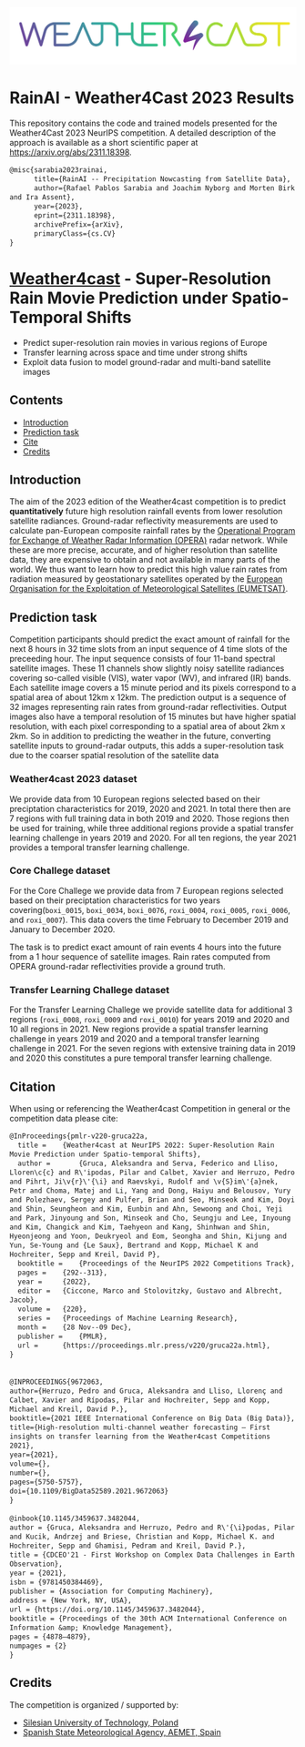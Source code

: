 ![Title](/images/weather4cast_v1000-26.png?raw=true "Weather4cast competition")

# RainAI - Weather4Cast 2023 Results

This repository contains the code and trained models presented for the Weather4Cast 2023 NeurIPS competition.
A detailed description of the approach is available as a short scientific paper at https://arxiv.org/abs/2311.18398.

```
@misc{sarabia2023rainai,
      title={RainAI -- Precipitation Nowcasting from Satellite Data},
      author={Rafael Pablos Sarabia and Joachim Nyborg and Morten Birk and Ira Assent},
      year={2023},
      eprint={2311.18398},
      archivePrefix={arXiv},
      primaryClass={cs.CV}
}
```

# [Weather4cast](https://www.weather4cast.org) - Super-Resolution Rain Movie Prediction under Spatio-Temporal Shifts

-   Predict super-resolution rain movies in various regions of Europe
-   Transfer learning across space and time under strong shifts
-   Exploit data fusion to model ground-radar and multi-band satellite images

## Contents

-   [Introduction](#introduction)
-   [Prediction task](#prediction-task)
-   [Cite](#citation)
-   [Credits](#credits)

## Introduction

The aim of the 2023 edition of the Weather4cast competition is to predict **quantitatively** future high resolution rainfall events from lower resolution satellite radiances. Ground-radar reflectivity measurements are used to calculate pan-European composite rainfall rates by the [Operational Program for Exchange of Weather Radar Information (OPERA)](https://www.eumetnet.eu/activities/observations-programme/current-activities/opera/) radar network. While these are more precise, accurate, and of higher resolution than satellite data, they are expensive to obtain and not available in many parts of the world. We thus want to learn how to predict this high value rain rates from radiation measured by geostationary satellites operated by the [European Organisation for the Exploitation of Meteorological Satellites (EUMETSAT)](https://www.eumetsat.int/).

## Prediction task

Competition participants should predict the exact amount of rainfall for the next 8 hours in 32 time slots from an input sequence of 4 time slots of the preceeding hour. The input sequence consists of four 11-band spectral satellite images. These 11 channels show slightly noisy satellite radiances covering so-called visible (VIS), water vapor (WV), and infrared (IR) bands. Each satellite image covers a 15 minute period and its pixels correspond to a spatial area of about 12km x 12km. The prediction output is a sequence of 32 images representing rain rates from ground-radar reflectivities. Output images also have a temporal resolution of 15 minutes but have higher spatial resolution, with each pixel corresponding to a spatial area of about 2km x 2km. So in addition to predicting the weather in the future, converting satellite inputs to ground-radar outputs, this adds a super-resolution task due to the coarser spatial resolution of the satellite data

### Weather4cast 2023 dataset

We provide data from 10 European regions selected based on their preciptation characteristics for 2019, 2020 and 2021. In total there then are 7 regions with full training data in both 2019 and 2020. Those regions then be used for training, while three additional regions provide a spatial transfer learning challenge in years 2019 and 2020. For all ten regions, the year 2021 provides a temporal transfer learning challenge.

### Core Challege dataset

For the Core Challege we provide data from 7 European regions selected based on their preciptation characteristics for two years covering(`boxi_0015`, `boxi_0034`, `boxi_0076`, `roxi_0004`, `roxi_0005`, `roxi_0006`, and `roxi_0007`). This data covers the time February to December 2019 and January to December 2020.

The task is to predict exact amount of rain events 4 hours into the future from a 1 hour sequence of satellite images. Rain rates computed from OPERA ground-radar reflectivities provide a ground truth.

### Transfer Learning Challege dataset

<!---
During the Phase2 of the competition the metric(s) derived from the exploratory Phase1 will be applied to test models performance.


Phase 2 will consist of Core Challenge (as desribed above) and the Transfer Learning Challege.

-->

For the Transfer Learning Challege we provide satellite data for additional 3 regions (`roxi_0008`, `roxi_0009` and `roxi_0010`) for years 2019 and 2020 and 10 all regions in 2021. New regions provide a spatial transfer learning challenge in years 2019 and 2020 and a temporal transfer learning challenge in 2021. For the seven regions with extensive training data in 2019 and 2020 this constitutes a pure temporal transfer learning challenge.

## Citation

When using or referencing the Weather4cast Competition in general or the competition data please cite:

```
@InProceedings{pmlr-v220-gruca22a,
  title = 	 {Weather4cast at NeurIPS 2022: Super-Resolution Rain Movie Prediction under Spatio-temporal Shifts},
  author =       {Gruca, Aleksandra and Serva, Federico and Lliso, Lloren\c{c} and R\'ipodas, Pilar and Calbet, Xavier and Herruzo, Pedro and Pihrt, Ji\v{r}\'{\i} and Raevskyi, Rudolf and \v{S}im\'{a}nek, Petr and Choma, Matej and Li, Yang and Dong, Haiyu and Belousov, Yury and Polezhaev, Sergey and Pulfer, Brian and Seo, Minseok and Kim, Doyi and Shin, Seungheon and Kim, Eunbin and Ahn, Sewoong and Choi, Yeji and Park, Jinyoung and Son, Minseok and Cho, Seungju and Lee, Inyoung and Kim, Changick and Kim, Taehyeon and Kang, Shinhwan and Shin, Hyeonjeong and Yoon, Deukryeol and Eom, Seongha and Shin, Kijung and Yun, Se-Young and {Le Saux}, Bertrand and Kopp, Michael K and Hochreiter, Sepp and Kreil, David P},
  booktitle = 	 {Proceedings of the NeurIPS 2022 Competitions Track},
  pages = 	 {292--313},
  year = 	 {2022},
  editor = 	 {Ciccone, Marco and Stolovitzky, Gustavo and Albrecht, Jacob},
  volume = 	 {220},
  series = 	 {Proceedings of Machine Learning Research},
  month = 	 {28 Nov--09 Dec},
  publisher =    {PMLR},
  url = 	 {https://proceedings.mlr.press/v220/gruca22a.html},
}


@INPROCEEDINGS{9672063,
author={Herruzo, Pedro and Gruca, Aleksandra and Lliso, Llorenç and Calbet, Xavier and Rípodas, Pilar and Hochreiter, Sepp and Kopp, Michael and Kreil, David P.},
booktitle={2021 IEEE International Conference on Big Data (Big Data)},
title={High-resolution multi-channel weather forecasting – First insights on transfer learning from the Weather4cast Competitions 2021},
year={2021},
volume={},
number={},
pages={5750-5757},
doi={10.1109/BigData52589.2021.9672063}
}

@inbook{10.1145/3459637.3482044,
author = {Gruca, Aleksandra and Herruzo, Pedro and R\'{\i}podas, Pilar and Kucik, Andrzej and Briese, Christian and Kopp, Michael K. and Hochreiter, Sepp and Ghamisi, Pedram and Kreil, David P.},
title = {CDCEO'21 - First Workshop on Complex Data Challenges in Earth Observation},
year = {2021},
isbn = {9781450384469},
publisher = {Association for Computing Machinery},
address = {New York, NY, USA},
url = {https://doi.org/10.1145/3459637.3482044},
booktitle = {Proceedings of the 30th ACM International Conference on Information &amp; Knowledge Management},
pages = {4878–4879},
numpages = {2}
}
```

## Credits

The competition is organized / supported by:

-   [Silesian University of Technology, Poland](https://polsl.pl)
-   [Spanish State Meteorological Agency, AEMET, Spain](http://aemet.es/)
